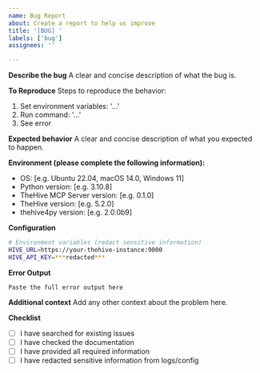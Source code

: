 ```yaml
---
name: Bug Report
about: Create a report to help us improve
title: '[BUG] '
labels: ['bug']
assignees: ''

---
```


**Describe the bug**
A clear and concise description of what the bug is.

**To Reproduce**
Steps to reproduce the behavior:
1. Set environment variables: '...'
2. Run command: '...'
3. See error

**Expected behavior**
A clear and concise description of what you expected to happen.

**Environment (please complete the following information):**
- OS: [e.g. Ubuntu 22.04, macOS 14.0, Windows 11]
- Python version: [e.g. 3.10.8]
- TheHive MCP Server version: [e.g. 0.1.0]
- TheHive version: [e.g. 5.2.0]
- thehive4py version: [e.g. 2.0.0b9]

**Configuration**
```bash
# Environment variables (redact sensitive information)
HIVE_URL=https://your-thehive-instance:9000
HIVE_API_KEY=***redacted***
```

**Error Output**
```
Paste the full error output here
```

**Additional context**
Add any other context about the problem here.

**Checklist**
- [ ] I have searched for existing issues
- [ ] I have checked the documentation
- [ ] I have provided all required information
- [ ] I have redacted sensitive information from logs/config
